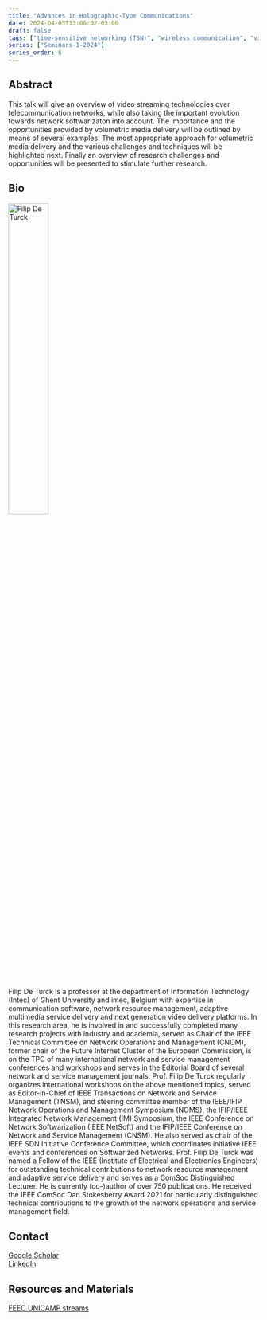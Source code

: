 ```yaml
---
title: "Advances in Holographic-Type Communications"
date: 2024-04-05T13:06:02-03:00
draft: false
tags: ["time-sensitive networking (TSN)", "wireless communication", "virtualized industrial automation"]
series: ["Seminars-1-2024"]
series_order: 6
---
```


## Abstract

This talk will give an overview of video streaming technologies over telecommunication networks, while also taking the important evolution towards network softwarizaton into account. The importance and the opportunities provided by volumetric media delivery will be outlined by means of several examples. The most appropriate approach for volumetric media delivery and the various challenges and techniques will be highlighted next. Finally an overview of research challenges and opportunities will be presented to stimulate further research.

## Bio

<img alt="Filip De Turck" src="/seminars/seminars-1-2024/6/filip_de_turck.png" style="width: 40%; height: 160x;">

Filip De Turck is a professor at the department of Information Technology (Intec) of Ghent University and imec, Belgium with expertise in communication software, network resource management, adaptive multimedia service delivery and next generation video delivery platforms. In this research area, he is involved in and successfully completed many research projects with industry and academia, served as Chair of the IEEE Technical Committee on Network Operations and Management (CNOM), former chair of the Future Internet Cluster of the European Commission, is on the TPC of many international network and service management conferences and workshops and serves in the Editorial Board of several network and service management journals. Prof. Filip De Turck regularly organizes international workshops on the above mentioned topics, served as Editor-in-Chief of IEEE Transactions on Network and Service Management (TNSM), and steering committee member of the IEEE/IFIP Network Operations and Management Symposium (NOMS), the IFIP/IEEE Integrated Network Management (IM) Symposium, the IEEE Conference on Network Softwarization (IEEE NetSoft) and the IFIP/IEEE Conference on Network and Service Management (CNSM). He also served as chair of the IEEE SDN Initiative Conference Committee, which coordinates initiative IEEE events and conferences on Softwarized Networks. Prof. Filip De Turck was named a Fellow of the IEEE (Institute of Electrical and Electronics Engineers) for outstanding technical contributions to network resource management and adaptive service delivery and serves as a ComSoc Distinguished Lecturer. He is currently (co-)author of over 750 publications. He received the IEEE ComSoc Dan Stokesberry Award 2021 for particularly distinguished technical contributions to the growth of the network operations and service management field.


## Contact

[Google Scholar](https://scholar.google.be/citations?user=-HXXnmEAAAAJ&hl=en) \
[LinkedIn](https://www.linkedin.com/in/filip-de-turck-4b5ba2/)



## Resources and Materials

[FEEC UNICAMP streams](https://www.youtube.com/@feec-unicamp/streams)

<!--
<iframe width="560" height="315" src="https://www.youtube.com/embed/PuKaN2mqMvg" title="YouTube video player" frameborder="0" allow="accelerometer; autoplay; clipboard-write; encrypted-media; gyroscope; picture-in-picture; web-share" allowfullscreen></iframe>

**Save the date:** August, 31th, 2023.
-->